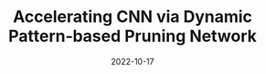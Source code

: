 ---
title: "Accelerating CNN via Dynamic Pattern‑based Pruning Network"
collection: publications
permalink: /publication/2022-10-17-dpp
excerpt: ''
date: 2022-10-17
venue: 'ACM International Conference on Information & Knowledge Management (CIKM)'
paper: 'https://www.dbpia.co.kr/journal/articleDetail?nodeId=NODE11113433'
citation: ''
authors: 'Gwanghan Lee, <strong> Saebyeol Shin </strong>, Simon S. Woo'
image: 'images/mask.png'
code: 'https://github.com/lee-gwang/DPPNet'
web: 'https://sites.google.com/g.skku.edu/dppnet/'
---